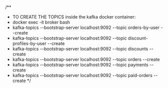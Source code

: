 /**
* TO CREATE THE TOPICS inside the kafka docker container:
* docker exec -it broker bash 
* kafka-topics --bootstrap-server localhost:9092 --topic orders-by-user --create
* kafka-topics --bootstrap-server localhost:9092 --topic discount-profiles-by-user --create
* kafka-topics --bootstrap-server localhost:9092 --topic discounts --create
* kafka-topics --bootstrap-server localhost:9092 --topic orders --create
* kafka-topics --bootstrap-server localhost:9092 --topic payments --create
* kafka-topics --bootstrap-server localhost:9092 --topic paid-orders --create
  */